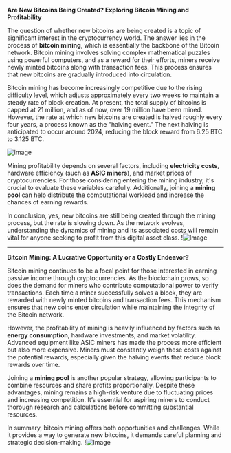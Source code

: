 **Are New Bitcoins Being Created? Exploring Bitcoin Mining and Profitability**

The question of whether new bitcoins are being created is a topic of significant interest in the cryptocurrency world. The answer lies in the process of **bitcoin mining**, which is essentially the backbone of the Bitcoin network. Bitcoin mining involves solving complex mathematical puzzles using powerful computers, and as a reward for their efforts, miners receive newly minted bitcoins along with transaction fees. This process ensures that new bitcoins are gradually introduced into circulation.

Bitcoin mining has become increasingly competitive due to the rising difficulty level, which adjusts approximately every two weeks to maintain a steady rate of block creation. At present, the total supply of bitcoins is capped at 21 million, and as of now, over 19 million have been mined. However, the rate at which new bitcoins are created is halved roughly every four years, a process known as the "halving event." The next halving is anticipated to occur around 2024, reducing the block reward from 6.25 BTC to 3.125 BTC.

![Image](https://github.com/user-attachments/assets/3be06921-4469-491d-bd37-5f14c53422b7)

Mining profitability depends on several factors, including **electricity costs**, hardware efficiency (such as **ASIC miners**), and market prices of cryptocurrencies. For those considering entering the mining industry, it's crucial to evaluate these variables carefully. Additionally, joining a **mining pool** can help distribute the computational workload and increase the chances of earning rewards.

In conclusion, yes, new bitcoins are still being created through the mining process, but the rate is slowing down. As the network evolves, understanding the dynamics of mining and its associated costs will remain vital for anyone seeking to profit from this digital asset class. !![Image](https://github.com/user-attachments/assets/3be06921-4469-491d-bd37-5f14c53422b7)

---

**Bitcoin Mining: A Lucrative Opportunity or a Costly Endeavor?**

Bitcoin mining continues to be a focal point for those interested in earning passive income through cryptocurrencies. As the blockchain grows, so does the demand for miners who contribute computational power to verify transactions. Each time a miner successfully solves a block, they are rewarded with newly minted bitcoins and transaction fees. This mechanism ensures that new coins enter circulation while maintaining the integrity of the Bitcoin network.

However, the profitability of mining is heavily influenced by factors such as **energy consumption**, hardware investments, and market volatility. Advanced equipment like ASIC miners has made the process more efficient but also more expensive. Miners must constantly weigh these costs against the potential rewards, especially given the halving events that reduce block rewards over time.

Joining a **mining pool** is another popular strategy, allowing participants to combine resources and share profits proportionally. Despite these advantages, mining remains a high-risk venture due to fluctuating prices and increasing competition. It’s essential for aspiring miners to conduct thorough research and calculations before committing substantial resources.

In summary, bitcoin mining offers both opportunities and challenges. While it provides a way to generate new bitcoins, it demands careful planning and strategic decision-making. !![Image](https://github.com/user-attachments/assets/3be06921-4469-491d-bd37-5f14c53422b7)